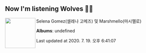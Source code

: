 ## Now I'm listening Wolves 🎵🎵

[<img align="left" width="100" src="https://i.ytimg.com/vi/cH4E_t3m3xM/sddefault.jpg?sqp=-oaymwEWCJADEOEBIAQqCghqEJQEGHgg6AJIWg&rs">](https://music.youtube.com/channel/UCeBYRgPhy8kcRmIGQWKuqdQ)

Selena Gomez(셀레나 고메즈) 및 Marshmello(마시멜로)

**Albums**: undefined

Last updated at 2020. 7. 19. 오후 6:41:07
